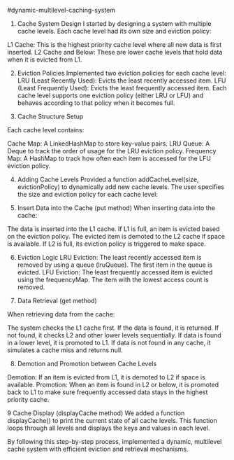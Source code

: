 #dynamic-multilevel-caching-system

1. Cache System Design
I started by designing a system with multiple cache levels. Each cache level had its own size and eviction policy:

L1 Cache: This is the highest priority cache level where all new data is first inserted.
L2 Cache and Below: These are lower cache levels that hold data when it is evicted from L1.


2. Eviction Policies
Implemented two eviction policies for each cache level:
LRU (Least Recently Used): Evicts the least recently accessed item.
LFU (Least Frequently Used): Evicts the least frequently accessed item.
Each cache level supports one eviction policy (either LRU or LFU) and behaves according to that policy when it becomes full.

3. Cache Structure Setup
   
Each cache level contains:

Cache Map: A LinkedHashMap to store key-value pairs.
LRU Queue: A Deque to track the order of usage for the LRU eviction policy.
Frequency Map: A HashMap to track how often each item is accessed for the LFU eviction policy.


4. Adding Cache Levels
   Provided a function addCacheLevel(size, evictionPolicy) to dynamically add new cache levels. The user specifies the size and eviction policy for each cache level:
 
5. Insert Data into the Cache (put method)
When inserting data into the cache:

The data is inserted into the L1 cache.
If L1 is full, an item is evicted based on the eviction policy.
The evicted item is demoted to the L2 cache if space is available. If L2 is full, its eviction policy is triggered to make space.

6. Eviction Logic
LRU Eviction: The least recently accessed item is removed by using a queue (lruQueue). The first item in the queue is evicted.
LFU Eviction: The least frequently accessed item is evicted using the frequencyMap. The item with the lowest access count is removed.

7. Data Retrieval (get method)
   
When retrieving data from the cache:

The system checks the L1 cache first. If the data is found, it is returned.
If not found, it checks L2 and other lower levels sequentially.
If data is found in a lower level, it is promoted to L1.
If data is not found in any cache, it simulates a cache miss and returns null.

8. Demotion and Promotion between Cache Levels
   
Demotion: If an item is evicted from L1, it is demoted to L2 if space is available.
Promotion: When an item is found in L2 or below, it is promoted back to L1 to make sure frequently accessed data stays in the highest priority cache.


9 Cache Display (displayCache method)
We added a function displayCache() to print the current state of all cache levels. This function loops through all levels and displays the keys and values in each level.

By following this step-by-step process, implemented a dynamic, multilevel cache system with efficient eviction and retrieval mechanisms.

